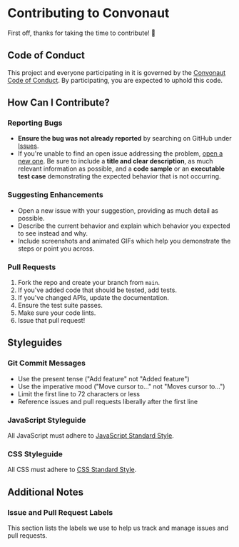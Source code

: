 
# Contributing to Convonaut

First off, thanks for taking the time to contribute! 🎉

## Code of Conduct

This project and everyone participating in it is governed by the [Convonaut Code of Conduct](CODE_OF_CONDUCT.md). By participating, you are expected to uphold this code.

## How Can I Contribute?

### Reporting Bugs

- **Ensure the bug was not already reported** by searching on GitHub under [Issues](https://github.com/ArthurGareginyan/convonaut/issues).
- If you're unable to find an open issue addressing the problem, [open a new one](https://github.com/ArthurGareginyan/convonaut/issues/new). Be sure to include a **title and clear description**, as much relevant information as possible, and a **code sample** or an **executable test case** demonstrating the expected behavior that is not occurring.

### Suggesting Enhancements

- Open a new issue with your suggestion, providing as much detail as possible.
- Describe the current behavior and explain which behavior you expected to see instead and why.
- Include screenshots and animated GIFs which help you demonstrate the steps or point you across.

### Pull Requests

1. Fork the repo and create your branch from `main`.
2. If you've added code that should be tested, add tests.
3. If you've changed APIs, update the documentation.
4. Ensure the test suite passes.
5. Make sure your code lints.
6. Issue that pull request!

## Styleguides

### Git Commit Messages

- Use the present tense ("Add feature" not "Added feature")
- Use the imperative mood ("Move cursor to..." not "Moves cursor to...")
- Limit the first line to 72 characters or less
- Reference issues and pull requests liberally after the first line

### JavaScript Styleguide

All JavaScript must adhere to [JavaScript Standard Style](https://standardjs.com/).

### CSS Styleguide

All CSS must adhere to [CSS Standard Style](https://standardcss.com/).

## Additional Notes

### Issue and Pull Request Labels

This section lists the labels we use to help us track and manage issues and pull requests.

